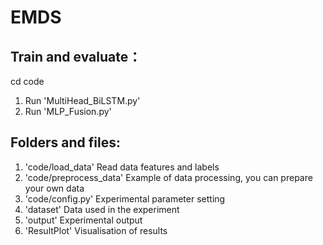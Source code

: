 # EMDS

## Train and evaluate：
cd code
1. Run 'MultiHead_BiLSTM.py'
2. Run 'MLP_Fusion.py'
##
## Folders and files:
1. 'code/load_data'  Read data features and labels
2. 'code/preprocess_data'  Example of data processing, you can prepare your own data
3. 'code/config.py' Experimental parameter setting
4. 'dataset' Data used in the experiment
5. 'output' Experimental output
6. 'ResultPlot' Visualisation of results